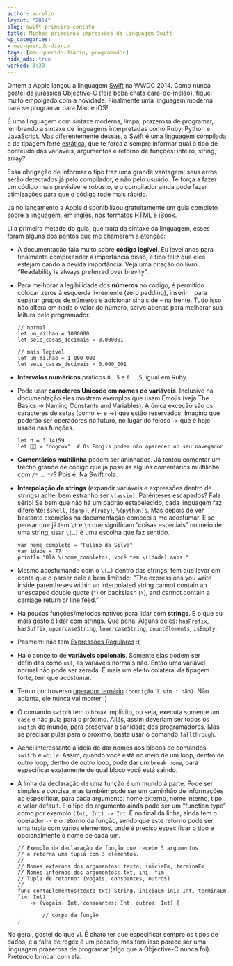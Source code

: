 ```yaml
---
author: aurelio
layout: "2014"
slug: swift-primeiro-contato
title: Minhas primeiras impressões da linguagem Swift
wp_categories:
- meu-querido-diario
tags: [meu-querido-diario, programador]
hide_ads: true
worked: 3:30
---
```


Ontem a Apple lançou a linguagem [Swift](https://developer.apple.com/swift/) na WWDC 2014. Como nunca gostei da jurássica Objective-C (feia boba chata cara-de-melão), fiquei muito empolgado com a novidade. Finalmente uma linguagem moderna para se programar para Mac e iOS!

É uma linguagem com sintaxe moderna, limpa, prazerosa de programar, lembrando a sintaxe de linguagens interpretadas como Ruby, Python e JavaScript. Mas diferentemente dessas, a Swift é uma linguagem compilada e de tipagem <del title="Obrigado Ulysses Almeida pela correção.">forte</del> [estática](http://fgsl.eti.br/blog/?p=118), que te força a sempre informar qual o tipo de conteúdo das variáveis, argumentos e retorno de funções: inteiro, string, array?

Essa obrigação de informar o tipo traz uma grande vantagem: seus erros serão detectados já pelo compilador, e não pelo usuário. Te força a fazer um código mais previsível e robusto, e o compilador ainda pode fazer otimizações para que o código rode mais rápido.

Já no lançamento a Apple disponibilizou gratuitamente um guia completo sobre a linguagem, em inglês, nos formatos [HTML](https://developer.apple.com/library/prerelease/ios/documentation/Swift/Conceptual/Swift_Programming_Language/) e [iBook](https://itunes.apple.com/us/book/the-swift-programming-language/id881256329?mt=11).

Li a primeira metade do guia, que trata da sintaxe da linguagem, esses foram alguns dos pontos que me chamaram a atenção:

- A documentação fala muito sobre **código legível**. Eu levei anos para finalmente compreender a importância disso, e fico feliz que eles estejam dando a devida importância. Veja uma citação do livro: “Readability is always preferred over brevity”.

- Para melhorar a legibilidade dos **números** no código, é permitido colocar zeros à esquerda livremente (zero padding), inserir `_` para separar grupos de números e adicionar sinais de `+` na frente. Tudo isso não altera em nada o valor do número, serve apenas para melhorar sua leitura pelo programador.

    ```
    // normal
    let um_milhao = 1000000
    let seis_casas_decimais = 0.000001

    // mais legível
    let um_milhao = 1_000_000
    let seis_casas_decimais = 0.000_001
    ```

- **Intervalos numéricos** práticos `0..5` e `0...5`, igual em Ruby.

- Pode usar **caracteres Unicode em nomes de variáveis**. Inclusive na documentação eles mostram exemplos que usam Emojis (veja The Basics → Naming Constants and Variables). A única exceção são os caracteres de setas (como ← e →) que estão reservados. Imagino que poderão ser operadores no futuro, no lugar do feioso `->` que é hoje usado nas funções.

    ```
    let π = 3.14159
    let 🐶🐮 = "dogcow"  # Os Emojis podem não aparecer no seu navegador
    ```

- **Comentários multilinha** podem ser aninhados. Já tentou comentar um trecho grande de código que já possuía alguns comentários multilinha com `/* … */`? Pois é. Na Swift rola.

- **Interpolação de strings** (expandir variáveis e expressões dentro de strings) achei bem estranho ser `\(assim)`. Parênteses escapados? Fala sério! Se bem que não há um padrão estabelecido, cada linguagem faz diferente: `$shell`, `{$php}`, `#{ruby}`, `%(python)s`. Mas depois de ver bastante exemplos na documentação comecei a me acostumar. E se pensar que já tem `\t` e `\n` que significam “coisas especiais” no meio de uma string, usar `\(…)` é uma escolha que faz sentido.

    ```
    var nome_completo = "Fulano da Silva"
    var idade = 77
    println "Olá \(nome_completo), você tem \(idade) anos."
    ```

- Mesmo acostumando com o `\(…)` dentro das strings, tem que levar em conta que o parser dele é bem limitado: “The expressions you write inside parentheses within an interpolated string cannot contain an unescaped double quote (`"`) or backslash (`\`), and cannot contain a carriage return or line feed.”


- Há poucas funções/métodos nativos para lidar com **strings**. E o que eu mais gosto é lidar com strings. Que pena. Alguns deles: `hasPrefix`, `hasSuffix`, `uppercaseString`, `lowercaseString`, `countElements`, `isEmpty`.

- Pasmem: não tem [Expressões Regulares](http://aurelio.net/regex/) :(

- Há o conceito de **variáveis opcionais**. Somente elas podem ser definidas como `nil`, as variáveis normais não. Então uma variável normal não pode ser zerada. É mais um efeito colateral da tipagem forte, tem que acostumar.

- Tem o controverso [operador ternário](http://en.wikipedia.org/wiki/%3F:) `(condição ? sim : não)`. Não adianta, ele nunca vai morrer :)

- O comando `switch` tem o `break` implícito, ou seja, executa somente um `case` e não pula para o próximo. Aliás, assim deveriam ser todos os `switch` do mundo, para preservar a sanidade dos programadores. Mas se precisar pular para o próximo, basta usar o comando `fallthrough`.

- Achei interessante a ideia de dar nomes aos blocos de comandos `switch` e `while`. Assim, quando você está no meio de um loop, dentro de outro loop, dentro de outro loop, pode dar um `break nome`, para especificar exatamente de qual bloco você está saindo.

- A linha da declaração de uma função é um mundo à parte. Pode ser simples e concisa, mas também pode ser um caminhão de informações ao especificar, para cada argumento: nome externo, nome interno, tipo e valor default. E o tipo do argumento ainda pode ser um “function type” como por exemplo `(Int, Int) -> Int`. E no final da linha, ainda tem o operador `->` e o retorno da função, sendo que este retorno pode ser uma tupla com vários elementos, onde é preciso especificar o tipo e opcionalmente o nome de cada um.

    ```
    // Exemplo de declaração de função que recebe 3 argumentos
    // e retorna uma tupla com 3 elementos.
    //
    // Nomes externos dos argumentos: texto, iniciaEm, terminaEm
    // Nomes internos dos argumentos: txt, ini, fim
    // Tupla de retorno: (vogais, consoantes, outros)
    //
    func contaElementos(texto txt: String, iniciaEm ini: Int, terminaEm fim: Int)
        -> (vogais: Int, consoantes: Int, outros: Int) {

            // corpo da função
    }
    ```

No geral, gostei do que vi. É chato ter que especificar sempre os tipos de dados, e a falta de regex é um pecado, mas fora isso parece ser uma linguagem prazerosa de programar (algo que a Objective-C nunca foi). Pretendo brincar com ela.
